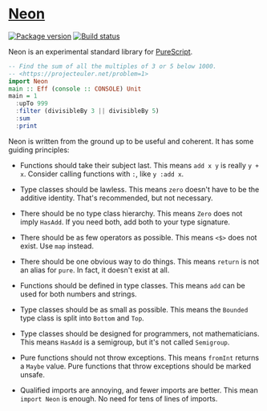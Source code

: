 # [Neon][]

[![Package version][]][version]
[![Build status][]][build]

Neon is an experimental standard library for [PureScript][].

``` purescript
-- Find the sum of all the multiples of 3 or 5 below 1000.
-- <https://projecteuler.net/problem=1>
import Neon
main :: Eff (console :: CONSOLE) Unit
main = 1
  :upTo 999
  :filter (divisibleBy 3 || divisibleBy 5)
  :sum
  :print
```

Neon is written from the ground up to be useful and coherent. It has some
guiding principles:

- Functions should take their subject last. This means `add x y` is really
  `y + x`. Consider calling functions with `:`, like `y :add x`.

- Type classes should be lawless. This means `zero` doesn't have to be the
  additive identity. That's recommended, but not necessary.

- There should be no type class hierarchy. This means `Zero` does not imply
  `HasAdd`. If you need both, add both to your type signature.

- There should be as few operators as possible. This means `<$>` does not
  exist. Use `map` instead.

- There should be one obvious way to do things. This means `return` is not an
  alias for `pure`. In fact, it doesn't exist at all.

- Functions should be defined in type classes. This means `add` can be used for
  both numbers and strings.

- Type classes should be as small as possible. This means the `Bounded` type
  class is split into `Bottom` and `Top`.

- Type classes should be designed for programmers, not mathematicians. This
  means `HasAdd` is a semigroup, but it's not called `Semigroup`.

- Pure functions should not throw exceptions. This means `fromInt` returns a
  `Maybe` value. Pure functions that throw exceptions should be marked unsafe.

- Qualified imports are annoying, and fewer imports are better. This mean
  `import Neon` is enough. No need for tens of lines of imports.

[Neon]: https://github.com/tfausak/purescript-neon
[Package version]: https://img.shields.io/bower/v/purescript-neon.svg?label=version
[version]: https://pursuit.purescript.org/packages/purescript-neon
[Build status]: https://img.shields.io/travis/tfausak/purescript-neon/master.svg
[build]: https://travis-ci.org/tfausak/purescript-neon
[PureScript]: https://github.com/purescript/purescript
